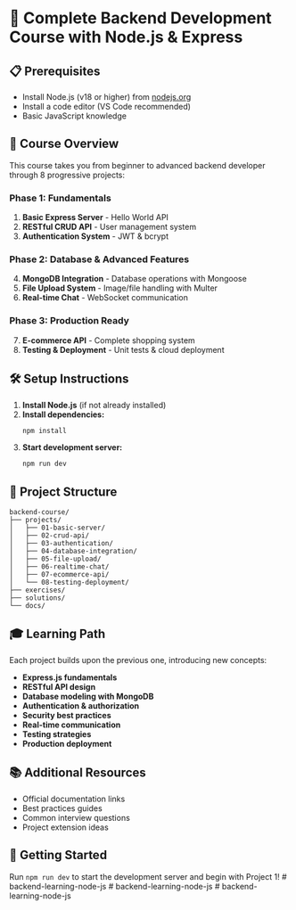 # 🚀 Complete Backend Development Course with Node.js & Express

## 📋 Prerequisites
- Install Node.js (v18 or higher) from [nodejs.org](https://nodejs.org)
- Install a code editor (VS Code recommended)
- Basic JavaScript knowledge

## 🎯 Course Overview

This course takes you from beginner to advanced backend developer through 8 progressive projects:

### Phase 1: Fundamentals
1. **Basic Express Server** - Hello World API
2. **RESTful CRUD API** - User management system
3. **Authentication System** - JWT & bcrypt

### Phase 2: Database & Advanced Features
4. **MongoDB Integration** - Database operations with Mongoose
5. **File Upload System** - Image/file handling with Multer
6. **Real-time Chat** - WebSocket communication

### Phase 3: Production Ready
7. **E-commerce API** - Complete shopping system
8. **Testing & Deployment** - Unit tests & cloud deployment

## 🛠️ Setup Instructions

1. **Install Node.js** (if not already installed)
2. **Install dependencies:**
   ```bash
   npm install
   ```
3. **Start development server:**
   ```bash
   npm run dev
   ```

## 📁 Project Structure

```
backend-course/
├── projects/
│   ├── 01-basic-server/
│   ├── 02-crud-api/
│   ├── 03-authentication/
│   ├── 04-database-integration/
│   ├── 05-file-upload/
│   ├── 06-realtime-chat/
│   ├── 07-ecommerce-api/
│   └── 08-testing-deployment/
├── exercises/
├── solutions/
└── docs/
```

## 🎓 Learning Path

Each project builds upon the previous one, introducing new concepts:

- **Express.js fundamentals**
- **RESTful API design**
- **Database modeling with MongoDB**
- **Authentication & authorization**
- **Security best practices**
- **Real-time communication**
- **Testing strategies**
- **Production deployment**

## 📚 Additional Resources

- Official documentation links
- Best practices guides
- Common interview questions
- Project extension ideas

## 🚀 Getting Started

Run `npm run dev` to start the development server and begin with Project 1!
#   b a c k e n d - l e a r n i n g - n o d e - j s  
 #   b a c k e n d - l e a r n i n g - n o d e - j s  
 #   b a c k e n d - l e a r n i n g - n o d e - j s  
 